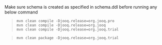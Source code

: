 Make sure schema is created as specified in schema.ddl before running any below command

>     mvn clean compile -Djooq.release=org.jooq.pro
>     mvn clean compile -Djooq.release=org.jooq
>     mvn clean compile -Djooq.release=org.jooq.trial

>     mvn clean package -Djooq.release=org.jooq.trial